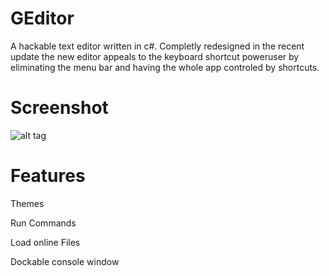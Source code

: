 # GEditor
A hackable text editor written in c#. Completly redesigned in the recent update the new editor appeals to the keyboard shortcut poweruser by eliminating the menu bar and having the whole app controled by shortcuts.

# Screenshot
![alt tag](http://i.imgur.com/uYSj0WC.png)

# Features

Themes

Run Commands

Load online Files

Dockable console window
